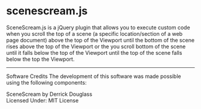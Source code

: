 scenescream.js
==============
SceneScream.js is a jQuery plugin that allows you to execute custom code when you scroll the top of a scene (a specific location/section of a web page document) above the top of the Viewport until the bottom of the scene rises above the top of the Viewport or the you scroll bottom of the scene until it falls below the top of the Viewport until the top of the scene falls below the top the Viewport.

--------------------------------------------------

Software Credits
The development of this software was made possible using the following components:

SceneScream by Derrick Douglass  
Licensed Under: MIT License
	